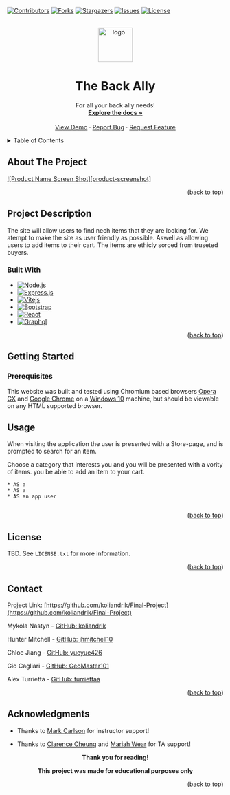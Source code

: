 <a name="readme-top"></a>

<!-- PROJECT SHIELDS -->

[![Contributors][contributors-shield]][contributors-url]
[![Forks][forks-shield]][forks-url]
[![Stargazers][stars-shield]][stars-url]
[![Issues][issues-shield]][issues-url]
[![License][license-shield]][license-url]


<!-- PROJECT LOGO -->
<br />
<div align="center">
  <a href="https://github.com/koliandrik/Final-Project">
    <img src="logo.png" alt="logo" width="80" height="80">
  </a>

<h1 align="center">The Back Ally</h1>

  <p align="center">
    For all your back ally needs!
    <br />
    <a href="https://github.com/koliandrik/Final-Project"><strong>Explore the docs »</strong></a>
    <br />
    <br />
    <a href="https://github.com/koliandrik/Final-Project">View Demo</a>
    ·
    <a href="https://github.com/koliandrik/Final-Project/issues/new?labels=bug&template=bug-report---.md">Report Bug</a>
    ·
    <a href="https://github.com/koliandrik/Final-Project/issues/new?labels=enhancement&template=feature-request---.md">Request Feature</a>
  </p>
</div>


<!-- TABLE OF CONTENTS -->
<details>
  <summary>Table of Contents</summary>
  <ol>
    <li>
      <a href="#about-the-project">About The Project</a>
      <ul>
        <li><a href="#project-description">Project Description</a></li>
        <li><a href="#built-with">Built With</a></li>
      </ul>
    </li>
    <li>
      <a href="#getting-started">Getting Started</a>
      <ul>
        <li><a href="#prerequisites">Prerequisites</a></li>
        <li><a href="#installation">Installation</a></li>
      </ul>
    </li>
    <li><a href="#usage">Usage</a></li>
    <li><a href="#license">License</a></li>
    <li><a href="#contact">Contact</a></li>
    <li><a href="#acknowledgments">Acknowledgments</a></li>
  </ol>
</details>

<!-- ABOUT THE PROJECT -->
## About The Project

[![Product Name Screen Shot][product-screenshot]](https://example.com)


<p align="right">(<a href="#readme-top">back to top</a>)</p>

## Project Description

 The site will allow users to find nech items that they are looking for. We atempt to make the site as user friendly as possible. Aswell as allowing users to add items to their cart.
 The items are ethicly sorced from truseted buyers.
 


### Built With

* [![Node.js][Nodejs.org]][Node-url]
* [![Express.js][Expressjs.com]][Express-url]
* [![Vitejs][vitejs.dev]][vite-url]
* [![Bootstrap][bootstrap.org]][bootstrap-url]
* [![React][reactjs.org]][react-url]
* [![Graphql][graphql.org]][graphql-url]



<p align="right">(<a href="#readme-top">back to top</a>)</p>


<!-- GETTING STARTED -->
## Getting Started
### Prerequisites

This website was built and tested using Chromium based browsers <a href="https://www.opera.com/gx">Opera GX</a> and <a href="(https://www.google.com/chrome/">Google Chrome</a> on a <a href="https://www.microsoft.com/en-us/software-download/windows10%20">Windows 10</a> machine, but should be viewable on any HTML supported browser.




<!-- USAGE EXAMPLES -->

## Usage

When visiting the application  the user is presented with a Store-page, and is prompted to search for an item.

Choose a category that interests you and you will be presented with a vority of items. you be able to add an item to your cart.

```
* AS a 
* AS a 
* AS an app user
  
```

<p align="right">(<a href="#readme-top">back to top</a>)</p>


<!-- LICENSE -->
## License

TBD. See `LICENSE.txt` for more information.

<p align="right">(<a href="#readme-top">back to top</a>)</p>


<!-- CONTACT -->
## Contact


Project Link: [https://github.com/koliandrik/Final-Project](https://github.com/koliandrik/Final-Project)

Mykola Nastyn - [GitHub: koliandrik](https://github.com/koliandrik)

Hunter Mitchell - [GitHub: jhmitchell10](https://github.com/jhmitchell10)

Chloe Jiang - [GitHub: yueyue426](https://github.com/yueyue426)

Gio Cagliari - [GitHub: GeoMaster101](https://github.com/GeoMaster101) 

Alex Turrietta - [GitHub: turriettaa](https://github.com/turriettaa)


<p align="right">(<a href="#readme-top">back to top</a>)</p>



<!-- ACKNOWLEDGMENTS -->
## Acknowledgments

* Thanks to [Mark Carlson](https://github.com/mark-carlson) for instructor support!

* Thanks to [Clarence Cheung](https://github.com/kleranscoding) and [Mariah Wear](https://github.com/mariahw4) for TA support!

<p align="center"><b>Thank you for reading!</b></p>
<p align="center"><b>This project was made for educational purposes only</b></p>
<p align="right">(<a href="#readme-top">back to top</a>)</p>



<!-- MARKDOWN LINKS & IMAGES -->
<!-- https://www.markdownguide.org/basic-syntax/#reference-style-links -->
[contributors-shield]: https://img.shields.io/github/contributors/koliandrik/Final-Project.svg?style=for-the-badge
[contributors-url]: https://github.com/koliandrik/Final-Project/graphs/contributors
[forks-shield]: https://img.shields.io/github/forks/koliandrik/Final-Project.svg?style=for-the-badge
[forks-url]: https://github.com/koliandrik/Final-Project/network/members
[stars-shield]: https://img.shields.io/github/stars/koliandrik/Final-Project.svg?style=for-the-badge
[stars-url]: https://github.com/koliandrik/Final-Project/stargazers
[issues-shield]: https://img.shields.io/github/issues/koliandrik/Final-Project.svg?style=for-the-badge
[issues-url]: https://github.com/koliandrik/Final-Project/issues
[license-shield]: https://img.shields.io/github/license/koliandrik/Final-Project.svg?style=for-the-badge
[license-url]: https://github.com/koliandrik/Final-Project/blob/master/LICENSE.txt
<!-- [product-screenshot]: ./assets/images/WeatherDashboardScreenshot.png -->
[nodejs.org]: https://img.shields.io/badge/Node.js-5FA04E?style=for-the-badge&logo=nodedotjs&logoColor=white
[Node-url]: https://nodejs.org/en/
[Expressjs.com]: https://img.shields.io/badge/Expressjs-000000?style=for-the-badge&logo=express&logoColor=white
[Express-url]: https://expressjs.com/
[bootstrap.org]: https://img.shields.io/badge/Bootstrap-7952B3?style=for-the-badge&logo=bootstrap&logoColor=white
[bootstrap-url]: https://getbootstrap.com/
[reactjs.org]: https://img.shields.io/badge/Reactjs-61DAFB?style=for-the-badge&logo=react&logoColor=white
[react-url]: https://reactjs.org/
[Graphql.org]: https://img.shields.io/badge/graphql-E10098?style=for-the-badge&logo=graphql&logoColor=white
[graphql-url]: https://graphql.org/
[vitejs.dev]: https://img.shields.io/badge/vite-646CFF?style=for-the-badge&logo=vite&logoColor=white
[vite-url]: https://vitejs.dev/